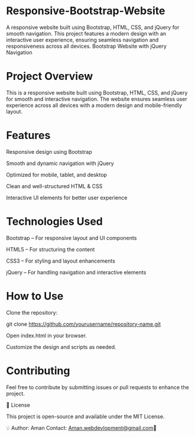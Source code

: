 # Responsive-Bootstrap-Website
A responsive website built using Bootstrap, HTML, CSS, and jQuery for smooth navigation. This project features a modern design with an interactive user experience, ensuring seamless navigation and responsiveness across all devices.
Bootstrap Website with jQuery Navigation

# Project Overview

This is a responsive website built using Bootstrap, HTML, CSS, and jQuery for smooth and interactive navigation. The website ensures seamless user experience across all devices with a modern design and mobile-friendly layout.

# Features

Responsive design using Bootstrap

Smooth and dynamic navigation with jQuery

Optimized for mobile, tablet, and desktop

Clean and well-structured HTML & CSS

Interactive UI elements for better user experience

# Technologies Used

Bootstrap – For responsive layout and UI components

HTML5 – For structuring the content

CSS3 – For styling and layout enhancements

jQuery – For handling navigation and interactive elements

# How to Use

Clone the repository:

git clone https://github.com/yourusername/repository-name.git

Open index.html in your browser.

Customize the design and scripts as needed.

# Contributing

Feel free to contribute by submitting issues or pull requests to enhance the project.

📜 License

This project is open-source and available under the MIT License.

💡 Author: Aman Contact: Aman.webdevlopment@gmail.com📩
